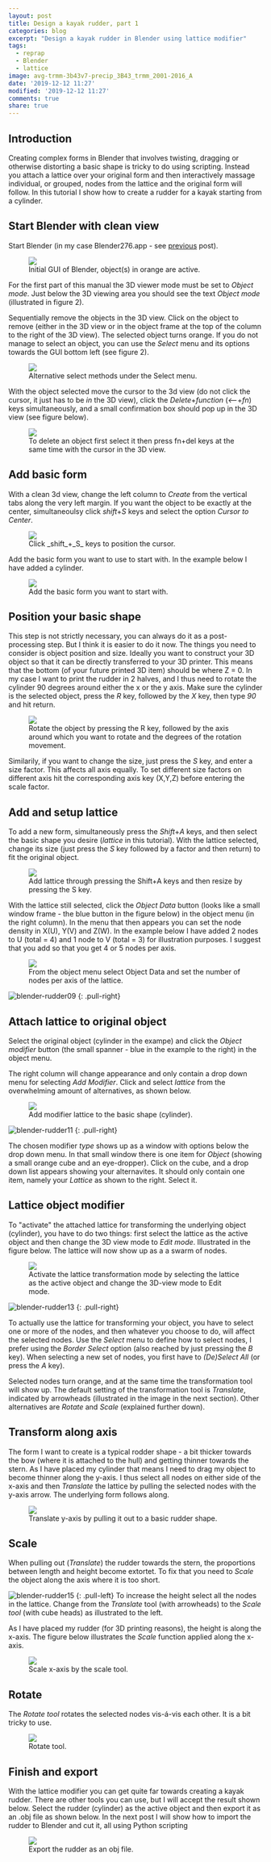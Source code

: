 ```yaml
---
layout: post
title: Design a kayak rudder, part 1
categories: blog
excerpt: "Design a kayak rudder in Blender using lattice modifier"
tags:
  - reprap
  - Blender
  - lattice
image: avg-trmm-3b43v7-precip_3B43_trmm_2001-2016_A
date: '2019-12-12 11:27'
modified: '2019-12-12 11:27'
comments: true
share: true
---
```


## Introduction

Creating complex forms in <span class='app'>Blender</span> that involves twisting, dragging or otherwise distorting a basic shape is tricky to do using scripting. Instead you attach a lattice over your original form and then interactively massage individual, or grouped, nodes from the lattice and the original form will follow. In this tutorial I show how to create a rudder for a kayak starting from a cylinder.

## Start Blender with clean view

Start <span class='app'>Blender</span> (in my case Blender276.app - see [previous](../reprap-software/) post).

<figure>
<img src="../../images/blender-rudder01.png">
<figcaption> Initial GUI of Blender, object(s) in orange are active. </figcaption>
</figure>

For the first part of this manual the 3D viewer mode must be set to _Object mode_. Just below the 3D viewing area you should see the text _Object mode_ (illustrated in figure 2).

Sequentially remove the objects in the 3D view. Click on the object to remove (either in the 3D view or in the object frame at the top of the column to the right of the 3D view). The selected object turns orange. If you do not manage to select an object, you can use the _Select_ menu and its options towards the GUI bottom left (see figure 2).

<figure>
<img src="../../images/blender-rudder02.png">
<figcaption> Alternative select methods under the Select menu. </figcaption>
</figure>

With the object selected move the cursor to the 3d view (do not click the cursor, it just has to be _in_ the 3D view), click the _Delete_+_function_ (_<--_+_fn_) keys simultaneously, and a small confirmation box should pop up in the 3D view (see figure below).

<figure>
<img src="../../images/blender-rudder03.png">
<figcaption> To delete an object first select it then press fn+del keys at the same time with the cursor in the 3D view. </figcaption>
</figure>

## Add basic form

With a clean 3d view, change the left column to _Create_ from the vertical tabs along the very left margin. If you want the object to be exactly at the center, simultaneoulsy click _shift_+_S_ keys and select the option _Cursor to Center_.

<figure>
<img src="../../images/blender-rudder04.png">
<figcaption> Click _shift_+_S_ keys to position the cursor. </figcaption>
</figure>

Add the basic form you want to use to start with. In the example below I have added a cylinder.

<figure>
<img src="../../images/blender-rudder05.png">
<figcaption> Add the basic form you want to start with. </figcaption>
</figure>

## Position your basic shape

This step is not strictly necessary, you can always do it as a post-processing step. But I think it is easier to do it now. The things you need to consider is object position and size. Ideally you want to construct your 3D object so that it can be directly transferred to your 3D printer. This means that the bottom (of your future printed 3D item) should be where Z = 0. In my case I want to print the rudder in 2 halves, and I thus need to rotate the cylinder 90 degrees around either the x or the y axis. Make sure the cylinder is the selected object, press the _R_ key, followed by the _X_ key, then type _90_ and hit return.

<figure>
<img src="../../images/blender-rudder06.png">
<figcaption> Rotate the object by pressing the R key, followed by the axis around which you want to rotate and the degrees of the rotation movement. </figcaption>
</figure>

Similarily, if you want to change the size, just press the _S_ key, and enter a size factor. This affects all axis equally. To set different size factors on different axis hit the corresponding axis key (X,Y,Z) before entering the scale factor.

## Add and setup lattice

To add a new form, simultaneously press the _Shift_+_A_ keys, and then select the basic shape you desire (_lattice_ in this tutorial). With the lattice selected, change its size (just press the _S_ key followed by a factor and then return) to fit the original object.

<figure>
<img src="../../images/blender-rudder07.png">
<figcaption> Add lattice through pressing the Shift+A keys and then resize by pressing the S key. </figcaption>
</figure>

With the lattice still selected, click the _Object Data_ button (looks like a small window frame - the blue button in the figure below) in the object menu (in the right column). In the menu that then appears you can set the node density in X(U), Y(V) and Z(W). In the example below I have added 2 nodes to U (total = 4) and 1 node to V (total = 3) for illustration purposes. I suggest that you add so that you get 4 or 5 nodes per axis.

<figure>
<img src="../../images/blender-rudder08.png">
<figcaption> From the object menu select Object Data and set the number of nodes per axis of the lattice. </figcaption>
</figure>

![blender-rudder09](../../images/blender-rudder09.png)
{: .pull-right}

## Attach lattice to original object

Select the original object (cylinder in the exampe) and click the _Object modifier_ button (the small spanner - blue in the example to the right) in the object menu.

The right column will change appearance and only contain a drop down menu for selecting _Add Modifier_. Click and select _lattice_ from the overwhelming amount of alternatives, as shown below.

<figure>
<img src="../../images/blender-rudder10.png">
<figcaption> Add modifier lattice to the basic shape (cylinder). </figcaption>
</figure>

![blender-rudder11](../../images/blender-rudder11.png)
{: .pull-right}

The chosen modifier _type_ shows up as a window with options below the drop down menu. In that small window there is one item for _Object_ (showing a small orange cube and an eye-dropper). Click on the cube, and a drop down list appears showing your alternavites. It should only contain one item, namely your _Lattice_ as shown to the right. Select it.

## Lattice object modifier

To "activate" the attached lattice for transforming the underlying object (cylinder), you have to do two things: first select the lattice as the active object and then change the 3D view mode to _Edit mode_. Illustrated in the figure below. The lattice will now show up as a a swarm of nodes.

<figure>
<img src="../../images/blender-rudder12.png">
<figcaption> Activate the lattice transformation mode by selecting the lattice as the active object and change the 3D-view mode to Edit mode. </figcaption>
</figure>

![blender-rudder13](../../images/blender-rudder13.png)
{: .pull-right}

To actually use the lattice for transforming your object, you have to select one or more of the nodes, and then whatever you choose to do, will affect the selected nodes. Use the _Select_ menu to define how to select nodes, I prefer using the _Border Select_ option (also reached by just pressing the _B_ key). When selecting a new set of nodes, you first have to _(De)Select All_ (or press the _A_ key).

Selected nodes turn orange, and at the same time the transformation tool will show up. The default setting of the transformation tool is _Translate_, indicated by arrowheads (illustrated in the image in the next section). Other alternatives are _Rotate_ and _Scale_ (explained further down).

## Transform along axis

The form I want to create is a typical rodder shape - a bit thicker towards the bow (where it is attached to the hull) and getting thinner towards the stern. As I have placed my cylinder that means I need to drag my object to become thinner along the y-axis. I thus select all nodes on either side of the x-axis and then _Translate_ the lattice by pulling the selected nodes with the y-axis arrow. The underlying form follows along.

<figure>
<img src="../../images/blender-rudder14.png">
<figcaption> Translate y-axis by pulling it out to a basic rudder shape. </figcaption>
</figure>

## Scale

When pulling out (_Translate_) the rudder towards the stern, the proportions between length and height become extortet. To fix that you need to _Scale_ the object along the axis where it is too short.

![blender-rudder15](../../images/blender-rudder15.png)
{: .pull-left}
To increase the height  select all the nodes in the lattice. Change from the _Translate_ tool (with arrowheads) to the _Scale tool_ (with cube heads) as illustrated to the left.

As I have placed my rudder (for 3D printing reasons), the height is along the x-axis. The figure below illustrates the _Scale_ function applied along the x-axis.

<figure>
<img src="../../images/blender-rudder16.png">
<figcaption> Scale x-axis by the scale tool. </figcaption>
</figure>

## Rotate

The _Rotate tool_ rotates the selected nodes vis-á-vis each other. It is a bit tricky to use.

<figure>
<img src="../../images/blender-rudder17.png">
<figcaption> Rotate tool. </figcaption>
</figure>

## Finish and export

With the lattice modifier you can get quite far towards creating a kayak rudder. There are other tools you can use, but I will accept the result shown below. Select the rudder (cylinder) as the active object and then export it as an <span class='file'>.obj</span> file as shown below. In the next post I will show how to import the rudder to <span class='app'>Blender</span> and cut it, all using Python scripting

<figure>
<img src="../../images/blender-rudder18.png">
<figcaption> Export the rudder as an obj file. </figcaption>
</figure>
